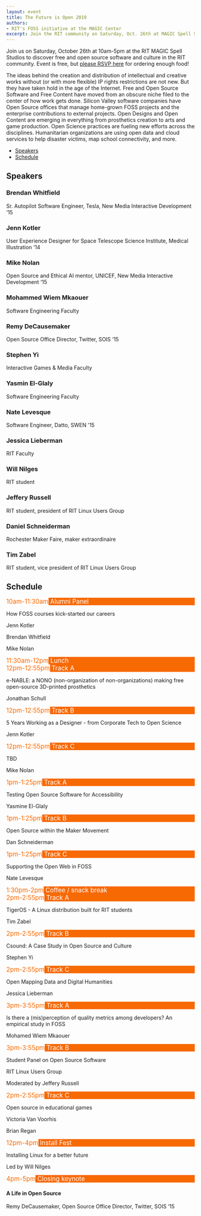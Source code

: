 ```yaml
---
layout: event
title: The Future is Open 2019
authors:
- RIT's FOSS initiative at the MAGIC Center
excerpt: Join the RIT community on Saturday, Oct. 26th at MAGIC Spell Studios to discover free and open source software and culture in Rochester.
---
```


Join us on Saturday, October 26th at 10am-5pm at the RIT MAGIC Spell Studios to discover free and open source software and culture in the RIT community.
Event is free, but [please RSVP here](https://www.eventbrite.co.uk/e/the-future-is-open-2019-tickets-75016553531) for ordering enough food!

The ideas behind the creation and distribution of intellectual and creative works without (or with more flexible) IP rights restrictions are not new.
But they have taken hold in the age of the Internet.
Free and Open Source Software and Free Content have moved from an obscure niche filed to the center of how work gets done.
Silicon Valley software companies have Open Source offices that manage home-grown FOSS projects and the enterprise contributions to external projects.
Open Designs and Open Content are emerging in everything from prosthetics creation to arts and game production.
Open Science practices are fueling new efforts across the disciplines.
Humanitarian organizations are using open data and cloud services to help disaster victims, map school connectivity, and more.

<ul class="nav nav-tabs mb-3" id="futureIsOpenTab" role="tablist">
    <li class="nav-item">
        <a class="nav-link active" id="speakers-tab" data-toggle="tab" href="#speakers" role="tab" aria-controls="speakers" aria-selected="true">Speakers</a>
    </li>
    <li class="nav-item">
        <a class="nav-link" id="schedule-tab" data-toggle="tab" href="#schedule" role="tab" aria-controls="schedule" aria-selected="false">Schedule</a>
    </li>
    <!--<li class="nav-item">
        <a class="nav-link" id="photos-tab" data-toggle="tab" href="#photos" role="tab" aria-controls="photos" aria-selected="false">Photos</a>
    </li>-->
</ul>
<div class="tab-content" id="futureIsOpenTabContent">
    <div class="tab-pane fade show active" id="speakers" role="tabpanel" aria-labelledby="speakers-tab">
        <h2>Speakers</h2>
        <div class="row">
            <div class="col-12 col-md-4 p-2">
                <div class="card">
                    <div class="card-body">
                        <h3 class="card-title">Brendan Whitfield</h3>
                        <p class="card-text">Sr. Autopilot Software Engineer, Tesla, New Media Interactive Development ‘15</p>
                    </div>
                </div>
            </div>
            <div class="col-12 col-md-4 p-2">
                <div class="card">
                    <div class="card-body">
                        <h3 class="card-title">Jenn Kotler</h3>
                        <p class="card-text">User Experience Designer for Space Telescope Science Institute, Medical Illustration ‘14</p>
                    </div>
                </div>
            </div>
            <div class="col-12 col-md-4 p-2">
                <div class="card">
                    <div class="card-body">
                        <h3 class="card-title">Mike Nolan</h3>
                        <p class="card-text">Open Source and Ethical AI mentor, UNICEF, New Media Interactive Development ‘15</p>
                    </div>
                </div>
            </div>
            <div class="col-12 col-md-4 p-2">
                <div class="card">
                    <div class="card-body">
                        <h3 class="card-title">Mohammed Wiem Mkaouer</h3>
                        <p class="card-text">Software Engineering Faculty</p>
                    </div>
                </div>
            </div>
            <div class="col-12 col-md-4 p-2">
                <div class="card">
                    <div class="card-body">
                        <h3 class="card-title">Remy DeCausemaker</h3>
                        <p class="card-text">Open Source Office Director, Twitter, SOIS ‘15</p>
                    </div>
                </div>
            </div>
            <div class="col-12 col-md-4 p-2">
                <div class="card">
                    <div class="card-body">
                        <h3 class="card-title">Stephen Yi</h3>
                        <p class="card-text">Interactive Games & Media Faculty</p>
                    </div>
                </div>
            </div>
            <div class="col-12 col-md-4 p-2">
                <div class="card">
                    <div class="card-body">
                        <h3 class="card-title">Yasmin El-Glaly</h3>
                        <p class="card-text">Software Engineering Faculty</p>
                    </div>
                </div>
            </div>
            <div class="col-12 col-md-4 p-2">
                <div class="card">
                    <div class="card-body">
                        <h3 class="card-title">Nate Levesque</h3>
                        <p class="card-text">Software Engineer, Datto, SWEN '15</p>
                    </div>
                </div>
            </div>
            <div class="col-12 col-md-4 p-2">
                <div class="card">
                    <div class="card-body">
                        <h3 class="card-title">Jessica Lieberman</h3>
                        <p class="card-text">RIT Faculty</p>
                    </div>
                </div>
            </div>
            <div class="col-12 col-md-4 p-2">
                <div class="card">
                    <div class="card-body">
                        <h3 class="card-title">Will Nilges</h3>
                        <p class="card-text">RIT student</p>
                    </div>
                </div>
            </div>
            <div class="col-12 col-md-4 p-2">
                <div class="card">
                    <div class="card-body">
                        <h3 class="card-title">Jeffery Russell</h3>
                        <p class="card-text">RIT student, president of RIT Linux Users Group</p>
                    </div>
                </div>
            </div>
            <div class="col-12 col-md-4 p-2">
                <div class="card">
                    <div class="card-body">
                        <h3 class="card-title">Daniel Schneiderman</h3>
                        <p class="card-text">Rochester Maker Faire, maker extraordinaire</p>
                    </div>
                </div>
            </div>
            <div class="col-12 col-md-4 p-2">
                <div class="card">
                    <div class="card-body">
                        <h3 class="card-title">Tim Zabel</h3>
                        <p class="card-text">RIT student, vice president of RIT Linux Users Group</p>
                    </div>
                </div>
            </div>
        </div>
    </div>
    <div class="tab-pane fade" id="schedule" role="tabpanel" aria-labelledby="schedule-tab">
        <h2>Schedule</h2>
        <div class="card mb-4">
            <div class="card-header" style="background-color:#F76902;color:white;font-size:larger;">
                <span class="badge" style="background-color:white;color:#F76902;">10am-11:30am</span>
                Alumni Panel
            </div>
            <div class="card-body">
                <p class="card-text">How FOSS courses kick-started our careers</p>
            </div>
            <div class="list-group list-group-flush">
                <div class="list-group-item">
                    <p class="mb-0">Jenn Kotler</p>
                </div>
                <div class="list-group-item">
                    <p class="mb-0">Brendan Whitfield</p>
                </div>
                <div class="list-group-item">
                    <p class="mb-0">Mike Nolan</p>
                </div>
            </div>
        <div class="card mb-4">
            <div class="card-header" style="background-color:#F76902;color:white;font-size:larger;">
                <span class="badge" style="background-color:white;color:#F76902;">11:30am-12pm</span>
                Lunch
            </div>
        </div>
        <div class="card mb-4">
            <div class="card-header" style="background-color:#F76902;color:white;font-size:larger;">
                <span class="badge" style="background-color:white;color:#F76902;">12pm-12:55pm</span>
                Track A
            </div>
            <div class="card-body">
                <p class="card-text">e-NABLE: a NONO (non-organization of non-organizations) making free open-source 3D-printed prosthetics</p>
            </div>
            <div class="list-group list-group-flush">
                <div class="list-group-item">
                    <p class="mb-0">Jonathan Schull</p>
                </div>
            </div>
        </div>
        <div class="card mb-4">
            <div class="card-header" style="background-color:#F76902;color:white;font-size:larger;">
                <span class="badge" style="background-color:white;color:#F76902;">12pm-12:55pm</span>
                Track B
            </div>
            <div class="card-body">
                <p class="card-text">5 Years Working as a Designer - from Corporate Tech to Open Science</p>
            </div>
            <div class="list-group list-group-flush">
                <div class="list-group-item">
                    <p class="mb-0">Jenn Kotler</p>
                </div>
            </div>
        </div>
        <div class="card mb-4">
            <div class="card-header" style="background-color:#F76902;color:white;font-size:larger;">
                <span class="badge" style="background-color:white;color:#F76902;">12pm-12:55pm</span>
                Track C
            </div>
            <div class="card-body">
                <p class="card-text">TBD</p>
            </div>
            <div class="list-group list-group-flush">
                <div class="list-group-item">
                    <p class="mb-0">Mike Nolan</p>
                </div>
            </div>
        </div>
        <div class="card mb-4">
            <div class="card-header" style="background-color:#F76902;color:white;font-size:larger;">
                <span class="badge" style="background-color:white;color:#F76902;">1pm-1:25pm</span>
                Track A
            </div>
            <div class="card-body">
                <p class="card-text">Testing Open Source Software for Accessibility</p>
            </div>
            <div class="list-group list-group-flush">
                <div class="list-group-item">
                    <p class="mb-0">Yasmine El-Glaly</p>
                </div>
            </div>
        </div>
        <div class="card mb-4">
            <div class="card-header" style="background-color:#F76902;color:white;font-size:larger;">
                <span class="badge" style="background-color:white;color:#F76902;">1pm-1:25pm</span>
                Track B
            </div>
            <div class="card-body">
                <p class="card-text">Open Source within the Maker Movement</p>
            </div>
            <div class="list-group list-group-flush">
                <div class="list-group-item">
                    <p class="mb-0">Dan Schneiderman</p>
                </div>
            </div>
        </div>
        <div class="card mb-4">
            <div class="card-header" style="background-color:#F76902;color:white;font-size:larger;">
                <span class="badge" style="background-color:white;color:#F76902;">1pm-1:25pm</span>
                Track C
            </div>
            <div class="card-body">
                <p class="card-text">Supporting the Open Web in FOSS</p>
            </div>
            <div class="list-group list-group-flush">
                <div class="list-group-item">
                    <p class="mb-0">Nate Levesque</p>
                </div>
            </div>
        </div>
        <div class="card mb-4">
            <div class="card-header" style="background-color:#F76902;color:white;font-size:larger;">
                <span class="badge" style="background-color:white;color:#F76902;">1:30pm-2pm</span>
                Coffee / snack break
            </div>
        </div>
        <div class="card mb-4">
            <div class="card-header" style="background-color:#F76902;color:white;font-size:larger;">
                <span class="badge" style="background-color:white;color:#F76902;">2pm-2:55pm</span>
                Track A
            </div>
            <div class="card-body">
                <p class="card-text">TigerOS - A Linux distribution built for RIT students</p>
            </div>
            <div class="list-group list-group-flush">
                <div class="list-group-item">
                    <p class="mb-0">Tim Zabel</p>
                </div>
            </div>
        </div>
        <div class="card mb-4">
            <div class="card-header" style="background-color:#F76902;color:white;font-size:larger;">
                <span class="badge" style="background-color:white;color:#F76902;">2pm-2:55pm</span>
                Track B
            </div>
            <div class="card-body">
                <p class="card-text">Csound: A Case Study in Open Source and Culture</p>
            </div>
            <div class="list-group list-group-flush">
                <div class="list-group-item">
                    <p class="mb-0">Stephen Yi</p>
                </div>
            </div>
        </div>
        <div class="card mb-4">
            <div class="card-header" style="background-color:#F76902;color:white;font-size:larger;">
                <span class="badge" style="background-color:white;color:#F76902;">2pm-2:55pm</span>
                Track C
            </div>
            <div class="card-body">
                <p class="card-text">Open Mapping Data and Digital Humanities</p>
            </div>
            <div class="list-group list-group-flush">
                <div class="list-group-item">
                    <p class="mb-0">Jessica Lieberman</p>
                </div>
            </div>
        </div>
        <div class="card mb-4">
            <div class="card-header" style="background-color:#F76902;color:white;font-size:larger;">
                <span class="badge" style="background-color:white;color:#F76902;">3pm-3:55pm</span>
                Track A
            </div>
            <div class="card-body">
                <p class="card-text">Is there a (mis)perception of quality metrics among developers? An empirical study in FOSS</p>
            </div>
            <div class="list-group list-group-flush">
                <div class="list-group-item">
                    <p class="mb-0">Mohamed Wiem Mkaouer</p>
                </div>
            </div>
        </div>
        <div class="card mb-4">
            <div class="card-header" style="background-color:#F76902;color:white;font-size:larger;">
                <span class="badge" style="background-color:white;color:#F76902;">3pm-3:55pm</span>
                Track B
            </div>
            <div class="card-body">
                <p class="card-text">Student Panel on Open Source Software</p>
            </div>
            <div class="list-group list-group-flush">
                <div class="list-group-item">
                    <p class="mb-0">RIT Linux Users Group</p>
                </div>
            </div>
            <div class="list-group list-group-flush">
                <div class="list-group-item">
                    <p class="mb-0">Moderated by Jeffery Russell</p>
                </div>
            </div>
        </div>
        <div class="card mb-4">
            <div class="card-header" style="background-color:#F76902;color:white;font-size:larger;">
                <span class="badge" style="background-color:white;color:#F76902;">2pm-2:55pm</span>
                Track C
            </div>
            <div class="card-body">
                <p class="card-text">Open source in educational games</p>
            </div>
            <div class="list-group list-group-flush">
                <div class="list-group-item">
                    <p class="mb-0">Victoria Van Voorhis</p>
                </div>
            </div>
            <div class="list-group list-group-flush">
                <div class="list-group-item">
                    <p class="mb-0">Brian Regan</p>
                </div>
            </div>
        </div>
        <div class="card mb-4">
            <div class="card-header" style="background-color:#F76902;color:white;font-size:larger;">
                <span class="badge" style="background-color:white;color:#F76902;">12pm-4pm</span>
                Install Fest
            </div>
            <div class="card-body">
                <p class="card-text">Installing Linux for a better future</p>
            </div>
            <div class="list-group list-group-flush">
                <div class="list-group-item">
                    <p class="mb-0">Led by Will Nilges</p>
                </div>
            </div>
        </div>
        <div class="card mb-4">
            <div class="card-header" style="background-color:#F76902;color:white;font-size:larger;">
                <span class="badge" style="background-color:white;color:#F76902;">4pm-5pm</span>
                Closing keynote
            </div>
            <div class="card-body">
                <h4 class="card-title">A Life in Open Source</h4>
                <p class="card-text">Remy DeCausemaker, Open Source Office Director, Twitter, SOIS ‘15</p>
            </div>
        </div>
    </div>
    <!--<div class="tab-pane fade" id="photos" role="tabpanel" aria-labelledby="photos-tab">
        <h2>Photos</h2>
        {% include content-blocks/gallery.html %}
    </div>-->
</div>
